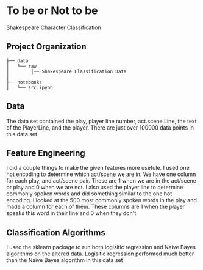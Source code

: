 To be or Not to be
==============================

Shakespeare Character Classification

Project Organization
------------


    ├── data
    │   └── raw   
    │        │── Shakespeare Classification Data                        
    │
    ├── notebooks          
    │   └── src.ipynb               


Data
----
The data set contained the play,  player line number, act.scene.Line, the text
of the PlayerLine, and the player. There are just over 100000 data points in 
this data set


Feature Engineering
-------------------
I did a couple things to make the given features more usefule. I used one hot encoding
to determine which act/scene we are in. We have one column for each play, and act/scene
pair. These are 1 when we are in the act/scene or play and 0 when we are not. I also used 
the player line to determine commonly spoken words and did something similar to the one hot 
encoding. I looked at the 500 most commonly spoken words in the play and made a column for 
each of them. These columns are 1 when the player speaks this word in their line and 0 when 
they don't

Classification Algorithms
-------------------------

I used the sklearn package to run both logisitic regression and Naive Bayes algorithms on 
the altered data. Logisitic regression performed much better than the Naive Bayes algorithm 
in this data set